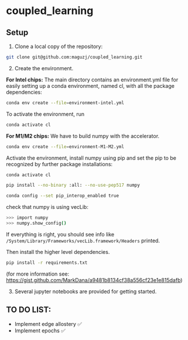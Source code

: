# coupled_learning
## Setup

1. Clone a local copy of the repository:

```bash
git clone git@github.com:maguzj/coupled_learning.git
```

2. Create the environment.

**For Intel chips:** The main directory contains an environment.yml file for easily setting up a conda environment, named cl, with all the package dependencies:

```bash
conda env create --file=environment-intel.yml
```

To activate the environment, run

```bash
conda activate cl
```

**For M1/M2 chips:** We have to build numpy with the accelerator.

```bash
conda env create --file=environment-M1-M2.yml
```

Activate the environment, install numpy using pip and set the pip to be recognized by further package installations:

```bash
conda activate cl
```
```bash
pip install --no-binary :all: --no-use-pep517 numpy
```
```bash
conda config --set pip_interop_enabled true
```

check that numpy is using vecLib:

```bash
>>> import numpy
>>> numpy.show_config()
```

If everything is right, you should see info like ```/System/Library/Frameworks/vecLib.framework/Headers``` printed.

Then install the higher level dependencies.

```bash
pip install -r requirements.txt
```

(for more information see: https://gist.github.com/MarkDana/a9481b8134cf38a556cf23e1e815dafb)


3. Several jupyter notebooks are provided for getting started.



## TO DO LIST:

- Implement edge allostery :white_check_mark:
- Implement epochs :white_check_mark:
